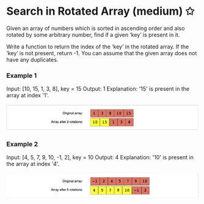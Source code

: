 # Search in Rotated Array (medium) ✩

Given an array of numbers which is sorted in ascending order and 
also rotated by some arbitrary number, find if a given ‘key’ is present in it.

Write a function to return the index of the ‘key’ in the rotated array. 
If the ‘key’ is not present, return -1. You can assume that the given array does not have any duplicates.

### Example 1
Input: [10, 15, 1, 3, 8], key = 15
Output: 1
Explanation: '15' is present in the array at index '1'.

![Search in Rotated Array Example 1](./../../../assets/search_rotated_array_1.png)

### Example 2
Input: [4, 5, 7, 9, 10, -1, 2], key = 10
Output: 4
Explanation: '10' is present in the array at index '4'.

![Search in Rotated Array Example 1](./../../../assets/search_rotated_array_2.png)
